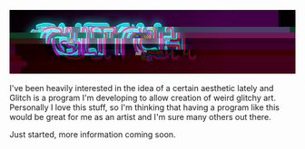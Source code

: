 ![alt text](/assets/glitched-logo.png)

I've been heavily interested in the idea of a certain aesthetic lately and Glitch is a program I'm developing to allow creation of weird glitchy art. Personally I love this stuff, so I'm thinking that having a program like this would be great for me as an artist and I'm sure many others out there.

Just started, more information coming soon.